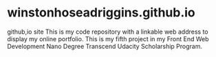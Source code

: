 # winstonhoseadriggins.github.io
github,io site
This is my code repository with a linkable web address to display my online portfolio.
This is my fifth project in my Front End Web Development Nano Degree Transcend Udacity Scholarship Program.

